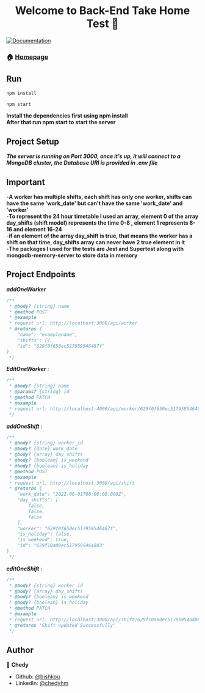 <h1 align="center">Welcome to Back-End Take Home Test 👋</h1>
<p>
  <a href="/" target="_blank">
    <img alt="Documentation" src="https://img.shields.io/badge/documentation-yes-brightgreen.svg" />
  </a>
</p>



### 🏠 [Homepage]()

## Run

```sh
npm install

npm start
```
**Install the dependencies first using npm install**<br>
**After that run npm start to start the server**

## Project Setup
***The server is running on Port 3000, once it's up, it will connect to a MongoDB cluster, the Database URI is provided 
in .env file***

## Important

-**A worker has multiple shifts, each shift has only one worker, shifts can have the same 'work_date'
but can't have the same 'work_date' and 'worker'**<br>
-**To represent the 24 hour timetable I used an array, element 0 of the array day_shifts (shift model)
represents the time 0-8 , element 1 represents 8-16 and element 16-24**<br>
-**if an element of the array day_shift is true, that means the worker has a shift on that time, 
day_shifts array can never have 2 true element in it**<br>
-**The packages I used for the tests are Jest and Supertest along with mongodb-memory-server to store data in memory**

## Project Endpoints

***addOneWorker***

```js
/**
 * @body? {string} name
 * @method POST
 * @example
 * request url: http://localhost:3000/api/worker
 * @returns {
    "name": "examplename",
    "shifts": [],
    "id": "629f0f650ec517959546487f"
}
 */

```
***EditOneWorker*** :

```js
/**
 * @body? {string} name
 * @params? {string} id
 * @method PATCH
 * @example
 * request url: http://localhost:4000/api/worker/629f0f650ec517959546487f
 */


```

***addOneShift*** :

```js
/**
 * @body? {string} worker_id
 * @body? {date} work_date
 * @body? {array} day_shifts
 * @body? {boolean} is_weekend
 * @body? {boolean} is_holiday
 * @method POST
 * @example
 * request url: http://localhost:3000/api/shift
 * @returns {
    "work_date": "2022-06-01T00:00:00.000Z",
    "day_shifts": [
        false,
        false,
        false
    ],
    "worker": "629f0f650ec517959546487f",
    "is_holiday": false,
    "is_weekend": true,
    "id": "629f10a00ec5179595464883"
}
 */

```

***editOneShift*** :

```js
/**
 * @body? {string} worker_id
 * @body? {array} day_shifts
 * @body? {boolean} is_weekend
 * @body? {boolean} is_holiday
 * @method PATCH
 * @example
 * request url: http://localhost:3000/api/shift/629f10a00ec5179595464883
 * @returns 'Shift updated Successfully' ´
 */

```


## Author

👤 **Chedy**

* Github: [@bishkou](https://github.com/bishkou)
* LinkedIn: [@chedyhm](https://linkedin.com/in/chedyhm)

